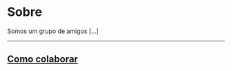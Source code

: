 # Sobre

Somos um grupo de amigos [...]


___
## [Como colaborar](https://github.com/Xicaras-de-Cafe/sobre/tree/main/fluxo)
